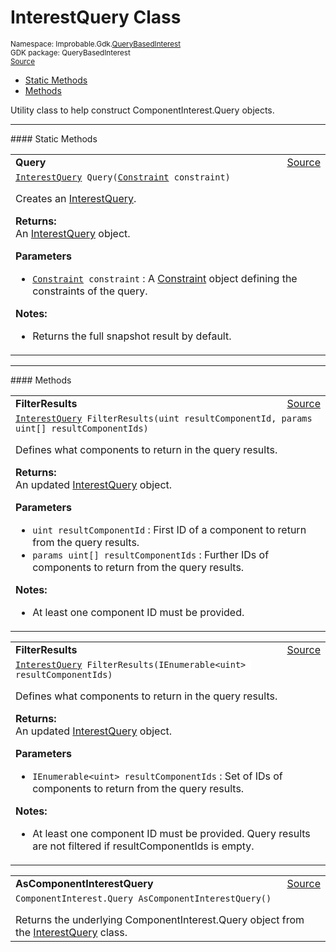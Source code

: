
# InterestQuery Class
<sup>
Namespace: Improbable.Gdk.<a href="{{urlRoot}}/api/query-based-interest-index">QueryBasedInterest</a><br/>
GDK package: QueryBasedInterest<br/>
<a href="https://www.github.com/spatialos/gdk-for-unity/blob/decea028/workers/unity/Packages/io.improbable.gdk.querybasedinteresthelper/InterestQuery.cs/#L10">Source</a>
<style>
a code {
                    padding: 0em 0.25em!important;
}
code {
                    background-color: #ffffff!important;
}
</style>
</sup>
<nav id="pageToc" class="page-toc"><ul><li><a href="#static-methods">Static Methods</a>
<li><a href="#methods">Methods</a>
</ul></nav>

</p>



<p>Utility class to help construct ComponentInterest.Query objects. </p>











</p>
<hr style="width:100%; border-top-color:#d8d8d8" />
#### Static Methods


</p>




<table width="100%">
    <tr>
        <td style="border-right:none"><a id="query-constraint"></a><b>Query</b></td>
        <td style="border-left:none; text-align:right"><a href="https://www.github.com/spatialos/gdk-for-unity/blob/decea028/workers/unity/Packages/io.improbable.gdk.querybasedinteresthelper/InterestQuery.cs/#L30">Source</a></td>
    </tr>
    <tr>
        <td colspan="2">
<code><a href="{{urlRoot}}/api/query-based-interest/interest-query">InterestQuery</a> Query(<a href="{{urlRoot}}/api/query-based-interest/constraint">Constraint</a> constraint)</code></p>
Creates an <a href="{{urlRoot}}/api/query-based-interest/interest-query">InterestQuery</a>. 
</p><b>Returns:</b></br>An <a href="{{urlRoot}}/api/query-based-interest/interest-query">InterestQuery</a> object. 

</p>

<b>Parameters</b>

<ul>
<li><code><a href="{{urlRoot}}/api/query-based-interest/constraint">Constraint</a> constraint</code> : A <a href="{{urlRoot}}/api/query-based-interest/constraint">Constraint</a> object defining the constraints of the query. </li>
</ul>



</p>

<b>Notes:</b>

<ul>
<li>Returns the full snapshot result by default. </li>
</ul>




</td>
    </tr>
</table>





</p>
<hr style="width:100%; border-top-color:#d8d8d8" />
#### Methods


</p>




<table width="100%">
    <tr>
        <td style="border-right:none"><a id="filterresults-uint-params-uint"></a><b>FilterResults</b></td>
        <td style="border-left:none; text-align:right"><a href="https://www.github.com/spatialos/gdk-for-unity/blob/decea028/workers/unity/Packages/io.improbable.gdk.querybasedinteresthelper/InterestQuery.cs/#L78">Source</a></td>
    </tr>
    <tr>
        <td colspan="2">
<code><a href="{{urlRoot}}/api/query-based-interest/interest-query">InterestQuery</a> FilterResults(uint resultComponentId, params uint[] resultComponentIds)</code></p>
Defines what components to return in the query results. 
</p><b>Returns:</b></br>An updated <a href="{{urlRoot}}/api/query-based-interest/interest-query">InterestQuery</a> object. 

</p>

<b>Parameters</b>

<ul>
<li><code>uint resultComponentId</code> : First ID of a component to return from the query results. </li>
<li><code>params uint[] resultComponentIds</code> : Further IDs of components to return from the query results. </li>
</ul>



</p>

<b>Notes:</b>

<ul>
<li>At least one component ID must be provided. </li>
</ul>




</td>
    </tr>
</table>


<table width="100%">
    <tr>
        <td style="border-right:none"><a id="filterresults-ienumerable-uint"></a><b>FilterResults</b></td>
        <td style="border-left:none; text-align:right"><a href="https://www.github.com/spatialos/gdk-for-unity/blob/decea028/workers/unity/Packages/io.improbable.gdk.querybasedinteresthelper/InterestQuery.cs/#L99">Source</a></td>
    </tr>
    <tr>
        <td colspan="2">
<code><a href="{{urlRoot}}/api/query-based-interest/interest-query">InterestQuery</a> FilterResults(IEnumerable&lt;uint&gt; resultComponentIds)</code></p>
Defines what components to return in the query results. 
</p><b>Returns:</b></br>An updated <a href="{{urlRoot}}/api/query-based-interest/interest-query">InterestQuery</a> object. 

</p>

<b>Parameters</b>

<ul>
<li><code>IEnumerable&lt;uint&gt; resultComponentIds</code> : Set of IDs of components to return from the query results. </li>
</ul>



</p>

<b>Notes:</b>

<ul>
<li>At least one component ID must be provided. Query results are not filtered if resultComponentIds is empty. </li>
</ul>




</td>
    </tr>
</table>


<table width="100%">
    <tr>
        <td style="border-right:none"><a id="ascomponentinterestquery"></a><b>AsComponentInterestQuery</b></td>
        <td style="border-left:none; text-align:right"><a href="https://www.github.com/spatialos/gdk-for-unity/blob/decea028/workers/unity/Packages/io.improbable.gdk.querybasedinteresthelper/InterestQuery.cs/#L115">Source</a></td>
    </tr>
    <tr>
        <td colspan="2">
<code>ComponentInterest.Query AsComponentInterestQuery()</code></p>
Returns the underlying ComponentInterest.Query object from the <a href="{{urlRoot}}/api/query-based-interest/interest-query">InterestQuery</a> class. 





</td>
    </tr>
</table>





